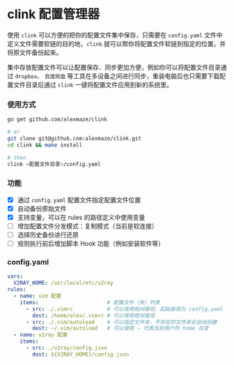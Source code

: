 # clink 配置管理器


使用 `clink` 可以方便的把你的配置文件集中保存，只需要在 `config.yaml` 文件中定义文件需要软链的目的地，`clink` 就可以帮你将配置文件软链到指定的位置，并将原文件备份起来。

集中存放配置文件可以让配置保存、同步更加方便，例如你可以将配置文件目录通过 `dropbox`、 `百度网盘` 等工具在多设备之间进行同步，重装电脑后也只需要下载配置文件目录后通过 `clink` 一键将配置文件应用到新的系统里。

### 使用方式

```sh
go get github.com/alexmaze/clink

# or 
git clone git@github.com:alexmaze/clink.git
cd clink && make install

# then
clink <配置文件目录>/config.yaml
```

### 功能

- [x] 通过 `config.yaml` 配置文件指定配置文件位置
- [x] 自动备份原始文件
- [x] 支持变量，可以在 rules 的路径定义中使用变量
- [ ] 增加配置文件分发模式：复制模式（当前是软连接）
- [ ] 选择历史备份进行还原
- [ ] 规则执行前后增加脚本 Hook 功能（例如安装软件等）

### config.yaml

```yaml
vars:
  V2RAY_HOME: /usr/local/etc/v2ray
rules:
  - name: vim 配置
    items:                      # 配置文件（夹）列表
      - src: ./.vimrc           # 可以使用相对路径，起始路径为 config.yaml 文件所在目录
        dest: /home/alex/.vimrc # 可以使用绝对路径
      - src: ./.vim/autoload    # 可以指定文件夹，不存在的文件夹会自动创建
        dest: ~/.vim/autoload   # 可以使用 ~ 代表当前用户的 home 目录
  - name: v2ray 配置
    items:
      - src: ./v2ray/config.json
        dest: ${V2RAY_HOME}/config.json
```
